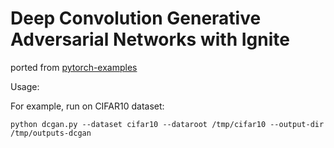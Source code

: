 # Deep Convolution Generative Adversarial Networks with Ignite

ported from [pytorch-examples](https://github.com/pytorch/examples/tree/master/dcgan)

Usage:

For example, run on CIFAR10 dataset:

```
python dcgan.py --dataset cifar10 --dataroot /tmp/cifar10 --output-dir /tmp/outputs-dcgan
```
